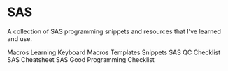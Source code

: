 # SAS

A collection of SAS programming snippets and resources that I've learned and use.

Macros
Learning
Keyboard Macros
Templates
Snippets
SAS QC Checklist
SAS Cheatsheet
SAS Good Programming Checklist
